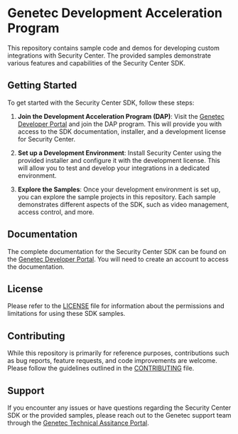 # Genetec Development Acceleration Program

This repository contains sample code and demos for developing custom integrations with Security Center. The provided samples demonstrate various features and capabilities of the Security Center SDK.

## Getting Started

To get started with the Security Center SDK, follow these steps:

1. **Join the Development Acceleration Program (DAP)**: Visit the [Genetec Developer Portal](https://developer.genetec.com) and join the DAP program. This will provide you with access to the SDK documentation, installer, and a development license for Security Center.

2. **Set up a Development Environment**: Install Security Center using the provided installer and configure it with the development license. This will allow you to test and develop your integrations in a dedicated environment.

3. **Explore the Samples**: Once your development environment is set up, you can explore the sample projects in this repository. Each sample demonstrates different aspects of the SDK, such as video management, access control, and more.

## Documentation

The complete documentation for the Security Center SDK can be found on the [Genetec Developer Portal](https://developer.genetec.com). You will need to create an account to access the documentation.

## License

Please refer to the [LICENSE](LICENSE) file for information about the permissions and limitations for using these SDK samples.

## Contributing

While this repository is primarily for reference purposes, contributions such as bug reports, feature requests, and code improvements are welcome. Please follow the guidelines outlined in the [CONTRIBUTING](CONTRIBUTING.md) file.

## Support

If you encounter any issues or have questions regarding the Security Center SDK or the provided samples, please reach out to the Genetec support team through the [Genetec Technical Assitance Portal](https://portal.genetec.com/).
